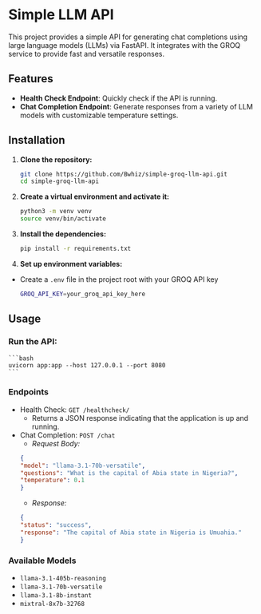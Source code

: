 # Simple LLM API

This project provides a simple API for generating chat completions using large language models (LLMs) via FastAPI. It integrates with the GROQ service to provide fast and versatile responses.

## Features

- **Health Check Endpoint**: Quickly check if the API is running.
- **Chat Completion Endpoint**: Generate responses from a variety of LLM models with customizable temperature settings.

## Installation

1. **Clone the repository:**

   ```bash
   git clone https://github.com/Bwhiz/simple-groq-llm-api.git
   cd simple-groq-llm-api
   ```

2. **Create a virtual environment and activate it:**

    ```bash
    python3 -m venv venv
    source venv/bin/activate
    ```

3. **Install the dependencies:**

    ```bash
    pip install -r requirements.txt
    ```

4. **Set up environment variables:**
- Create a `.env` file in the project root with your GROQ API key 

    ```bash
    GROQ_API_KEY=your_groq_api_key_here
    ```

## Usage

### Run the API:

    ```bash
    uvicorn app:app --host 127.0.0.1 --port 8080
    ```
    
### Endpoints
- Health Check: `GET /healthcheck/`
    - Returns a JSON response indicating that the application is up and running.
- Chat Completion: `POST /chat`
    - *Request Body:*
    ```json
    {
  "model": "llama-3.1-70b-versatile",
  "questions": "What is the capital of Abia state in Nigeria?",
  "temperature": 0.1
    }
    ```
    - *Response:*
    ```json
    {
  "status": "success",
  "response": "The capital of Abia state in Nigeria is Umuahia."
    }
    ```
### Available Models
- `llama-3.1-405b-reasoning`
- `llama-3.1-70b-versatile`
- `llama-3.1-8b-instant`
- `mixtral-8x7b-32768`

